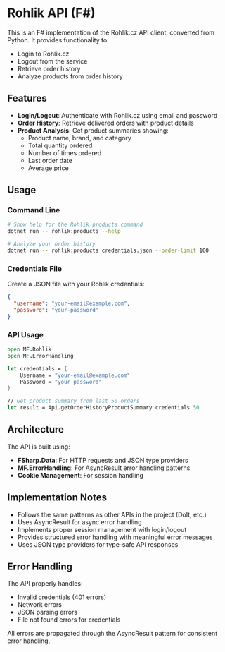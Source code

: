 # Rohlik API (F#)

This is an F# implementation of the Rohlik.cz API client, converted from Python. It provides functionality to:

- Login to Rohlik.cz
- Logout from the service
- Retrieve order history
- Analyze products from order history

## Features

- **Login/Logout**: Authenticate with Rohlik.cz using email and password
- **Order History**: Retrieve delivered orders with product details
- **Product Analysis**: Get product summaries showing:
  - Product name, brand, and category
  - Total quantity ordered
  - Number of times ordered
  - Last order date
  - Average price

## Usage

### Command Line

```bash
# Show help for the Rohlik products command
dotnet run -- rohlik:products --help

# Analyze your order history
dotnet run -- rohlik:products credentials.json --order-limit 100
```

### Credentials File

Create a JSON file with your Rohlik credentials:

```json
{
  "username": "your-email@example.com",
  "password": "your-password"
}
```

### API Usage

```fsharp
open MF.Rohlik
open MF.ErrorHandling

let credentials = {
    Username = "your-email@example.com"
    Password = "your-password"
}

// Get product summary from last 50 orders
let result = Api.getOrderHistoryProductSummary credentials 50
```

## Architecture

The API is built using:

- **FSharp.Data**: For HTTP requests and JSON type providers
- **MF.ErrorHandling**: For AsyncResult error handling patterns
- **Cookie Management**: For session handling

## Implementation Notes

- Follows the same patterns as other APIs in the project (DoIt, etc.)
- Uses AsyncResult for async error handling
- Implements proper session management with login/logout
- Provides structured error handling with meaningful error messages
- Uses JSON type providers for type-safe API responses

## Error Handling

The API properly handles:
- Invalid credentials (401 errors)
- Network errors
- JSON parsing errors
- File not found errors for credentials

All errors are propagated through the AsyncResult pattern for consistent error handling.
